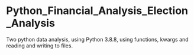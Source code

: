 # Python_Financial_Analysis_Election_Analysis
Two python data analysis, using Python 3.8.8, using functions, kwargs and reading and writing to files.
